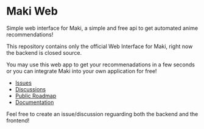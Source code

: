 # Maki Web

Simple web interface for Maki, a simple and free api to get automated anime recommendations!

This repository contains only the official Web Interface for Maki, right now the backend is closed source.

You may use this web app to get your recommenadations in a few seconds or you can integrate Maki into your own application for free!

- [Issues](https://github.com/rickycorte/maki-web/issues)
- [Discussions](https://github.com/rickycorte/maki-web/discussions)
- [Public Roadmap](https://github.com/rickycorte/maki-web/projects/1)
- [Documentation](https://makichan.xyz/docs/intro)

Feel free to create an issue/discussion reguarding both the backend and the frontend!